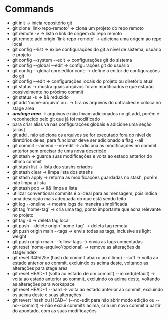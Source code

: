 # Commands

- git init -> inicia repositório git
- git clone 'link-repo-remoto' -> clona um projeto do repo remoto
- git remote -v -> lista o link de origem do repo remoto
- git remote add origin 'link-repo-remoto' -> adiciona uma origem ao repo local
- git config --list -> exibe configurações do git a nível de sistema, usuário e projeto
- git config --system --edit -> configurações git do sistema
- git config --global --edit -> configurações git do usuário
- git config --global core.editor code -> define o editor de configurações do git
- git config --edit -> configurações locais do projeto ou diretório atual
- git status -> mostra quais arquivos foram modificados e que estarão possivelmente no próximo commit
- git status -s -> && reduzido
- git add 'nome-arquivo' ou . -> tira os arquivos do untracked e coloca no stage area
- ***unstage area*** -> arquivos e não foram adicionados no git add, porém é reconhecido pelo git que já foi modificado
- para criar alias vá nas configurações globais e adicione uma seção [alias]
- git add . não adiciona os arquivos se for executado fora do nível de diretórios deles, para funcionar deve ser adicionado a flag --all
- git commit --amend --no-edit -> adiciona as modificações no commit anterior sem precisar de uma nova descrição
- git stash -> guarda suas modificações e volta ao estado anterior do último commit
- git stash list -> lista dos stashs criados
- git stash clear -> limpa lista dos stashs
- git stash apply -> retorna as modificações guardadas no stash, porém não limpa a lista
- git stash pop -> && limpa a lista
- utilizar conventional commits é o ideal para as mensagem, pois indica uma descrição mais adequada do que está sendo feito
- git log --oneline -> mostra logs de maneira simplificada
- git tag 'nome-tag' -> cria uma tag, ponto importante que acha relevante no projeto
- git tag -d -> deleta tag local
- git push --delete origin 'nome-tag' -> deleta tag remota
- git push origin main --tags -> envia todas as tags, inclusive as light weight
- git push origin main --follow-tags -> envia as tags comentadas
- git reset 'nome-arquivo'(opcional) -> remove as alterações da stage/index
- git reset 349d25e (hash do commit abaixo ao último) --soft -> volta ao estado anterior ao commit, excluindo os acima deste, voltando as alterações para stage area
- git reset HEAD~1 (volta ao estado de um commit) --mixed(default) -> volta ao estado anterior ao commit, excluindo os acima deste, voltando as alterações para workspace
- git reset HEAD~1 --hard -> volta ao estado anterior ao commit, excluindo os acima deste e suas alterações
- git revert 'hash ou HEAD~' (--no-edit para não abrir modo edição ou --no--commit) -> não exclui commits acima, cria um novo commit a partir do apontado, com as suas modificações

